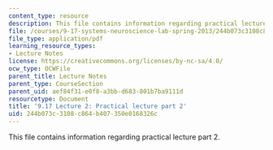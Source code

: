 ```yaml
---
content_type: resource
description: This file contains information regarding practical lecture part 2.
file: /courses/9-17-systems-neuroscience-lab-spring-2013/244b073c3108c864b407350e0168326c_MIT9_17S13_Lecture2_part2.pdf
file_type: application/pdf
learning_resource_types:
- Lecture Notes
license: https://creativecommons.org/licenses/by-nc-sa/4.0/
ocw_type: OCWFile
parent_title: Lecture Notes
parent_type: CourseSection
parent_uid: aef84f31-e0f8-a3bb-d683-801b7ba9111d
resourcetype: Document
title: '9.17 Lecture 2: Practical lecture part 2'
uid: 244b073c-3108-c864-b407-350e0168326c
---
```

This file contains information regarding practical lecture part 2.